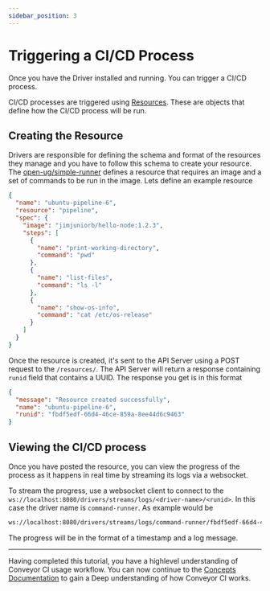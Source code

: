```yaml
---
sidebar_position: 3
---
```


# Triggering a CI/CD Process

Once you have the Driver installed and running. You can trigger a CI/CD process.

CI/CD processes are triggered using [Resources](/docs/concepts/resources). These are objects that define how the CI/CD process will be run.

## Creating the Resource

Drivers are responsible for defining the schema and format of the resources they manage and you have to follow this schema to create your resource. The [open-ug/simple-runner](https://github.com/open-ug/simple-runner) defines a resource that requires an image and a set of commands to be run in the image. Lets define an example resource

```json
{
  "name": "ubuntu-pipeline-6",
  "resource": "pipeline",
  "spec": {
    "image": "jimjuniorb/hello-node:1.2.3",
    "steps": [
      {
        "name": "print-working-directory",
        "command": "pwd"
      },
      {
        "name": "list-files",
        "command": "ls -l"
      },
      {
        "name": "show-os-info",
        "command": "cat /etc/os-release"
      }
    ]
  }
}
```

Once the resource is created, it's sent to the API Server using a POST request to the `/resources/`. The API Server will return a response containing `runid` field that contains a UUID. The response you get is in this format

```json
{
  "message": "Resource created successfully",
  "name": "ubuntu-pipeline-6",
  "runid": "fbdf5edf-66d4-46ce-859a-8ee44d6c9463"
}
```

## Viewing the CI/CD process

Once you have posted the resource, you can view the progress of the process as it happens in real time by streaming its logs via a websocket.

To stream the progress, use a websocket client to connect to the `ws://localhost:8080/drivers/streams/logs/<driver-name>/<runid>`. In this case the driver name is `command-runner`. As example would be

```sh
ws://localhost:8080/drivers/streams/logs/command-runner/fbdf5edf-66d4-46ce-859a-8ee44d6c9463
```

The progress will be in the format of a timestamp and a log message.

---

Having completed this tutorial, you have a highlevel understanding of Conveyor CI usage workflow. You can now continue to the [Concepts Documentation](/docs/category/concepts) to gain a Deep understanding of how Conveyor CI works.
